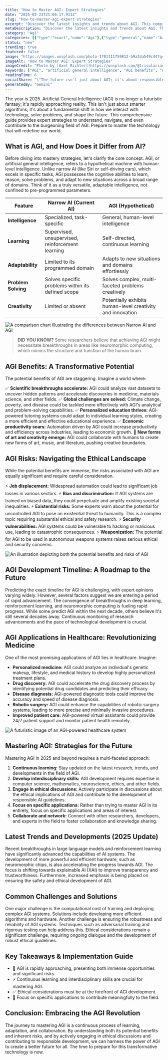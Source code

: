 ```yaml
---
title: "How to Master AGI: Expert Strategies"
date: "2025-03-23T21:06:17.911Z"
slug: "how-to-master-agi-expert-strategies"
excerpt: "Discover the latest insights and trends about AGI. This comprehensive guide covers everything you need to know about AGI in 2025."
metaDescription: "Discover the latest insights and trends about AGI. This comprehensive guide covers everything you need to know about AGI in 2025."
category: "Agi"
categories: [{"type":"exact","name":"Agi"},{"type":"general","name":"Artificial Intelligence"},{"type":"medium","name":"Machine Learning"},{"type":"specific","name":"Deep Learning"},{"type":"niche","name":"Transformer Networks"}]
status: "new"
trending: true
featured: false
image: "https://images.unsplash.com/photo-1701111759812-b9a2da549c44?q=85&w=1200&fit=max&fm=webp&auto=compress"
imageAlt: "How to Master AGI: Expert Strategies"
imageCredit: "Photo by [Axel Richter](https://unsplash.com/@trisolarian) on Unsplash"
keywords: ["AGI", "artificial general intelligence", "AGI benefits", "AGI risks", "AGI development timeline", "what is AGI?", "AGI vs AI", "future of AGI", "buy AGI stock", "AGI applications in healthcare"]
readingTime: 6
socialShare: "\"The future isn't just about AGI; it's about responsible AGI.  Understanding the ethical implications is as crucial as understanding the technology itself.\""
generatedBy: "Gemini"
---
```




The year is 2025. Artificial General Intelligence (AGI) is no longer a futuristic fantasy; it's rapidly approaching reality.  This isn't just about smarter algorithms; it's about a fundamental shift in how we interact with technology, solve problems, and shape the future. This comprehensive guide provides expert strategies to understand, navigate, and even contribute to the burgeoning field of AGI.  Prepare to master the technology that will redefine our world.

## What is AGI, and How Does it Differ from AI?

Before diving into mastery strategies, let's clarify the core concept.  AGI, or artificial general intelligence, refers to a hypothetical machine with human-level intelligence.  Unlike narrow AI (like Siri or self-driving cars), which excels in specific tasks, AGI possesses the cognitive abilities to learn, reason, solve problems, and adapt to new situations across a broad range of domains.  Think of it as a truly versatile, adaptable intelligence, not confined to pre-programmed parameters.

| Feature          | Narrow AI (Current AI)                               | AGI (Hypothetical)                                    |
|-----------------|-------------------------------------------------------|-------------------------------------------------------|
| **Intelligence** | Specialized, task-specific                          | General, human-level intelligence                     |
| **Learning**     | Supervised, unsupervised, reinforcement learning     | Self-directed, continuous learning                     |
| **Adaptability** | Limited to its programmed domain                     | Adapts to new situations and domains effortlessly      |
| **Problem Solving** | Solves specific problems within its defined scope   | Solves complex, multi-faceted problems creatively      |
| **Creativity**   | Limited or absent                                     | Potentially exhibits human-level creativity and innovation |

![A comparison chart illustrating the differences between Narrow AI and AGI](https://images.unsplash.com/photo-1718011087751-e82f1792aa32?q=85&w=1200&fit=max&fm=webp&auto=compress)

> **DID YOU KNOW?** Some researchers believe that achieving AGI might necessitate breakthroughs in areas like neuromorphic computing, which mimics the structure and function of the human brain.

## AGI Benefits: A Transformative Potential

The potential benefits of AGI are staggering.  Imagine a world where:

✅ **Scientific breakthroughs accelerate:** AGI could analyze vast datasets to uncover hidden patterns and accelerate discoveries in medicine, materials science, and other fields.
✅ **Global challenges are solved:** Climate change, poverty, and disease could be tackled more effectively with AGI's analytical and problem-solving capabilities.
✅ **Personalized education thrives:** AGI-powered tutoring systems could adapt to individual learning styles, creating a more efficient and effective educational experience.
✅ **Economic productivity soars:** Automation driven by AGI could increase productivity and efficiency across industries, leading to economic growth.
🔑 **New forms of art and creativity emerge:**  AGI could collaborate with humans to create new forms of art, music, and literature, pushing creative boundaries.

## AGI Risks: Navigating the Ethical Landscape

While the potential benefits are immense, the risks associated with AGI are equally significant and require careful consideration.

⚡ **Job displacement:** Widespread automation could lead to significant job losses in various sectors.
⚡ **Bias and discrimination:** If AGI systems are trained on biased data, they could perpetuate and amplify existing societal inequalities.
⚡ **Existential risks:** Some experts warn about the potential for uncontrolled AGI to pose an existential threat to humanity.  This is a complex topic requiring substantial ethical and safety research.
⚡ **Security vulnerabilities:** AGI systems could be vulnerable to hacking or malicious use, leading to catastrophic consequences.
⚡ **Weaponization:** The potential for AGI to be used in autonomous weapons systems raises serious ethical and security concerns.

![An illustration depicting both the potential benefits and risks of AGI](https://images.unsplash.com/photo-1701111759812-b9a2da549c44?q=85&w=1200&fit=max&fm=webp&auto=compress)

## AGI Development Timeline: A Roadmap to the Future

Predicting the exact timeline for AGI is challenging, with expert opinions varying widely.  However, several factors suggest we are entering a period of rapid advancement.  The convergence of breakthroughs in deep learning, reinforcement learning, and neuromorphic computing is fueling rapid progress.  While some predict AGI within the next decade, others believe it's still several decades away.  Continuous monitoring of research advancements and the pace of technological development is crucial.

## AGI Applications in Healthcare: Revolutionizing Medicine

One of the most promising applications of AGI lies in healthcare.  Imagine:

* **Personalized medicine:** AGI could analyze an individual's genetic makeup, lifestyle, and medical history to develop highly personalized treatment plans.
* **Drug discovery:** AGI could accelerate the drug discovery process by identifying potential drug candidates and predicting their efficacy.
* **Disease diagnosis:** AGI-powered diagnostic tools could improve the accuracy and speed of disease diagnosis.
* **Robotic surgery:** AGI could enhance the capabilities of robotic surgery systems, leading to more precise and minimally invasive procedures.
* **Improved patient care:** AGI-powered virtual assistants could provide 24/7 patient support and monitor patient health remotely.

![A futuristic image of an AGI-powered healthcare system](https://images.unsplash.com/photo-1701111760013-53d55867c6f1?q=85&w=1200&fit=max&fm=webp&auto=compress)

## Mastering AGI: Strategies for the Future

Mastering AGI in 2025 and beyond requires a multi-faceted approach:

1. **Continuous learning:** Stay updated on the latest research, trends, and developments in the field of AGI.
2. **Develop interdisciplinary skills:**  AGI development requires expertise in computer science, mathematics, neuroscience, ethics, and other fields.
3. **Engage in ethical discussions:**  Actively participate in discussions about the ethical implications of AGI and contribute to the development of responsible AI guidelines.
4. **Focus on specific applications:**  Rather than trying to master AGI in its entirety, focus on specific applications and areas of interest.
5. **Collaborate and network:**  Connect with other researchers, developers, and experts in the field to foster collaboration and knowledge sharing.

##  Latest Trends and Developments (2025 Update)

Recent breakthroughs in large language models and reinforcement learning have significantly advanced the capabilities of AI systems.  The development of more powerful and efficient hardware, such as neuromorphic chips, is also accelerating the progress towards AGI.  The focus is shifting towards explainable AI (XAI) to improve transparency and trustworthiness.  Furthermore, increased emphasis is being placed on ensuring the safety and ethical development of AGI.

## Common Challenges and Solutions

One major challenge is the computational cost of training and deploying complex AGI systems.  Solutions include developing more efficient algorithms and hardware.  Another challenge is ensuring the robustness and reliability of AGI systems. Techniques such as adversarial training and rigorous testing can help address this.  Ethical considerations remain a significant challenge, requiring ongoing dialogue and the development of robust ethical guidelines.

## Key Takeaways & Implementation Guide

* 🔑  AGI is rapidly approaching, presenting both immense opportunities and significant risks.
* ⚡ Continuous learning and interdisciplinary skills are crucial for mastering AGI.
* ✅ Ethical considerations must be at the forefront of AGI development.
* 🎯 Focus on specific applications to contribute meaningfully to the field.

## Conclusion: Embracing the AGI Revolution

The journey to mastering AGI is a continuous process of learning, adaptation, and collaboration. By understanding both its potential benefits and inherent risks, and by actively engaging in ethical discussions and contributing to responsible development, we can harness the power of AGI to create a better future for all.  The time to prepare for this transformative technology is now.

